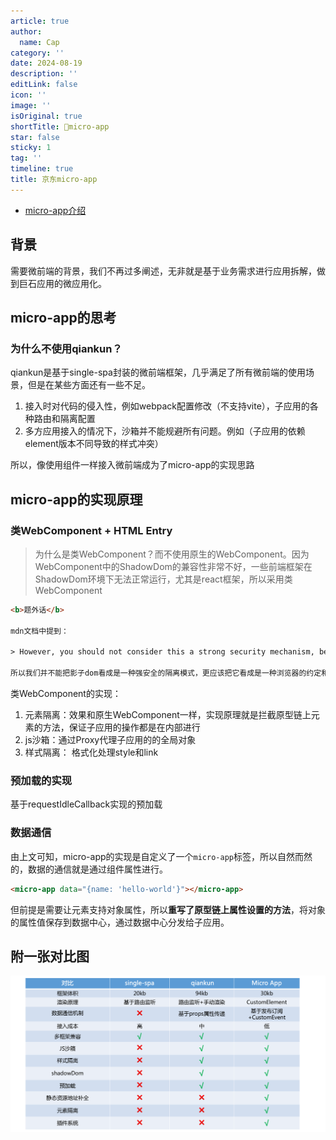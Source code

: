 ```yaml
---
article: true
author:
  name: Cap
category: ''
date: 2024-08-19
description: ''
editLink: false
icon: ''
image: ''
isOriginal: true
shortTitle: 🚗micro-app
star: false
sticky: 1
tag: ''
timeline: true
title: 京东micro-app
---
```





- [micro-app介绍](https://github.com/micro-zoe/micro-app/issues/8)

## 背景

需要微前端的背景，我们不再过多阐述，无非就是基于业务需求进行应用拆解，做到巨石应用的微应用化。

## micro-app的思考

### 为什么不使用qiankun？

qiankun是基于single-spa封装的微前端框架，几乎满足了所有微前端的使用场景，但是在某些方面还有一些不足。

1. 接入时对代码的侵入性，例如webpack配置修改（不支持vite），子应用的各种路由和隔离配置
2. 多方应用接入的情况下，沙箱并不能规避所有问题。例如（子应用的依赖element版本不同导致的样式冲突）

所以，像使用组件一样接入微前端成为了micro-app的实现思路

## micro-app的实现原理

### 类WebComponent + HTML Entry

> 为什么是类WebComponent？而不使用原生的WebComponent。因为WebComponent中的ShadowDom的兼容性非常不好，一些前端框架在ShadowDom环境下无法正常运行，尤其是react框架，所以采用类WebComponent

```html
<b>题外话</b>

mdn文档中提到：

> However, you should not consider this a strong security mechanism, because there are ways it can be evaded, for example by browser extensions running in the page. It's more of an indication that the page should not access the internals of your shadow DOM tree.

所以我们并不能把影子dom看成是一种强安全的隔离模式，更应该把它看成是一种浏览器的约定和机制。

```

类WebComponent的实现：

1. 元素隔离：效果和原生WebComponent一样，实现原理就是拦截原型链上元素的方法，保证子应用的操作都是在内部进行
2. js沙箱：通过Proxy代理子应用的的全局对象
3. 样式隔离： 格式化处理style和link

### 预加载的实现

基于requestIdleCallback实现的预加载

### 数据通信

由上文可知，micro-app的实现是自定义了一个`micro-app`标签，所以自然而然的，数据的通信就是通过组件属性进行。

```html
<micro-app data="{name: 'hello-world'}"></micro-app>
```

但前提是需要让元素支持对象属性，所以**重写了原型链上属性设置的方法**，将对象的属性值保存到数据中心，通过数据中心分发给子应用。

## 附一张对比图

![对比图](./images/micro-app.png)
